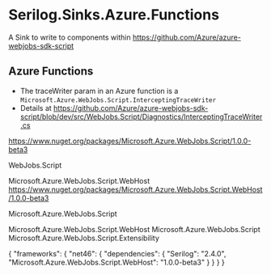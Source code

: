 # Serilog.Sinks.Azure.Functions

A Sink to write to components within https://github.com/Azure/azure-webjobs-sdk-script

## Azure Functions

* The traceWriter param in an Azure function is a `Microsoft.Azure.WebJobs.Script.InterceptingTraceWriter`
* Details at https://github.com/Azure/azure-webjobs-sdk-script/blob/dev/src/WebJobs.Script/Diagnostics/InterceptingTraceWriter.cs




https://www.nuget.org/packages/Microsoft.Azure.WebJobs.Script/1.0.0-beta3

WebJobs.Script

Microsoft.Azure.WebJobs.Script.WebHost
https://www.nuget.org/packages/Microsoft.Azure.WebJobs.Script.WebHost/1.0.0-beta3


Microsoft.Azure.WebJobs.Script

Microsoft.Azure.WebJobs.Script.WebHost
Microsoft.Azure.WebJobs.Script 
Microsoft.Azure.WebJobs.Script.Extensibility



{
    "frameworks": {
        "net46": {
            "dependencies": {
                "Serilog": "2.4.0",
                "Microsoft.Azure.WebJobs.Script.WebHost": "1.0.0-beta3"
            }
        }
    }
}
